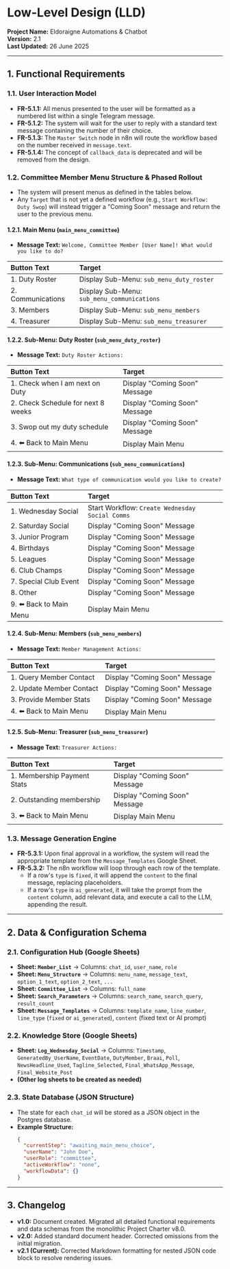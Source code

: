 # Low-Level Design (LLD)

**Project Name:** Eldoraigne Automations & Chatbot  
**Version:** 2.1  
**Last Updated:** 26 June 2025  

---

## 1. Functional Requirements

### 1.1. User Interaction Model  
- **FR-5.1.1:** All menus presented to the user will be formatted as a numbered list within a single Telegram message.  
- **FR-5.1.2:** The system will wait for the user to reply with a standard text message containing the number of their choice.  
- **FR-5.1.3:** The `Master Switch` node in n8n will route the workflow based on the number received in `message.text`.  
- **FR-5.1.4:** The concept of `callback_data` is deprecated and will be removed from the design.

### 1.2. Committee Member Menu Structure & Phased Rollout  
- The system will present menus as defined in the tables below.
- Any `Target` that is not yet a defined workflow (e.g., `Start Workflow: Duty Swop`) will instead trigger a "Coming Soon" message and return the user to the previous menu.

#### 1.2.1. Main Menu (`main_menu_committee`)  
*   **Message Text:** `Welcome, Committee Member [User Name]! What would you like to do?`

| Button Text | Target |
| :--- | :--- |
| 1. Duty Roster | Display Sub-Menu: `sub_menu_duty_roster` |
| 2. Communications | Display Sub-Menu: `sub_menu_communications` |
| 3. Members | Display Sub-Menu: `sub_menu_members` |
| 4. Treasurer | Display Sub-Menu: `sub_menu_treasurer` |

#### 1.2.2. Sub-Menu: Duty Roster (`sub_menu_duty_roster`)
*   **Message Text:** `Duty Roster Actions:`

| Button Text | Target |
| :--- | :--- |
| 1. Check when I am next on Duty | Display "Coming Soon" Message |
| 2. Check Schedule for next 8 weeks | Display "Coming Soon" Message |
| 3. Swop out my duty schedule | Display "Coming Soon" Message |
| 4. ⬅️ Back to Main Menu | Display Main Menu |

#### 1.2.3. Sub-Menu: Communications (`sub_menu_communications`)
*   **Message Text:** `What type of communication would you like to create?`

| Button Text | Target |
| :--- | :--- |
| 1. Wednesday Social | Start Workflow: `Create Wednesday Social Comms` |
| 2. Saturday Social | Display "Coming Soon" Message |
| 3. Junior Program | Display "Coming Soon" Message |
| 4. Birthdays | Display "Coming Soon" Message |
| 5. Leagues | Display "Coming Soon" Message |
| 6. Club Champs | Display "Coming Soon" Message |
| 7. Special Club Event | Display "Coming Soon" Message |
| 8. Other | Display "Coming Soon" Message |
| 9. ⬅️ Back to Main Menu | Display Main Menu |

#### 1.2.4. Sub-Menu: Members (`sub_menu_members`)
*   **Message Text:** `Member Management Actions:`

| Button Text | Target |
| :--- | :--- |
| 1. Query Member Contact | Display "Coming Soon" Message |
| 2. Update Member Contact | Display "Coming Soon" Message |
| 3. Provide Member Stats | Display "Coming Soon" Message |
| 4. ⬅️ Back to Main Menu | Display Main Menu |

#### 1.2.5. Sub-Menu: Treasurer (`sub_menu_treasurer`)
*   **Message Text:** `Treasurer Actions:`

| Button Text | Target |
| :--- | :--- |
| 1. Membership Payment Stats | Display "Coming Soon" Message |
| 2. Outstanding membership | Display "Coming Soon" Message |
| 3. ⬅️ Back to Main Menu | Display Main Menu |

### 1.3. Message Generation Engine  
- **FR-5.3.1:** Upon final approval in a workflow, the system will read the appropriate template from the `Message_Templates` Google Sheet.
- **FR-5.3.2:** The n8n workflow will loop through each row of the template.
    - If a row's `type` is `fixed`, it will append the `content` to the final message, replacing placeholders.
    - If a row's `type` is `ai_generated`, it will take the prompt from the `content` column, add relevant data, and execute a call to the LLM, appending the result.

---

## 2. Data & Configuration Schema

### 2.1. Configuration Hub (Google Sheets)  
- **Sheet: `Member_List`** -> Columns: `chat_id`, `user_name`, `role`  
- **Sheet: `Menu_Structure`** -> Columns: `menu_name`, `message_text`, `option_1_text`, `option_2_text`, `...`  
- **Sheet: `Committee_List`** -> Columns: `full_name`  
- **Sheet: `Search_Parameters`** -> Columns: `search_name`, `search_query`, `result_count`  
- **Sheet: `Message_Templates`** -> Columns: `template_name`, `line_number`, `line_type` (`fixed` or `ai_generated`), `content` (fixed text or AI prompt)

### 2.2. Knowledge Store (Google Sheets)  
- **Sheet: `Log_Wednesday_Social`** -> Columns: `Timestamp`, `GeneratedBy_UserName`, `EventDate`, `DutyMember`, `Braai`, `Poll`, `NewsHeadline_Used`, `Tagline_Selected`, `Final_WhatsApp_Message`, `Final_Website_Post`  
- **(Other log sheets to be created as needed)**

### 2.3. State Database (JSON Structure)  
- The state for each `chat_id` will be stored as a JSON object in the Postgres database.  
- **Example Structure:**
    ```json
    {
      "currentStep": "awaiting_main_menu_choice",
      "userName": "John Doe",
      "userRole": "committee",
      "activeWorkflow": "none",
      "workflowData": {}
    }
    ```

---

## 3. Changelog  
- **v1.0:** Document created. Migrated all detailed functional requirements and data schemas from the monolithic Project Charter v8.0.  
- **v2.0:** Added standard document header. Corrected omissions from the initial migration.  
- **v2.1 (Current):** Corrected Markdown formatting for nested JSON code block to resolve rendering issues.
```
